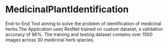 # MedicinalPlantIdentification
 End-to-End Tool aiming to solve the problem of identification of medicinal herbs.The Application uses ResNet trained on custom dataset, a validation accuracy of 96%. The training and testing dataset contains over 1500 images across 30 medicinal herb species.

